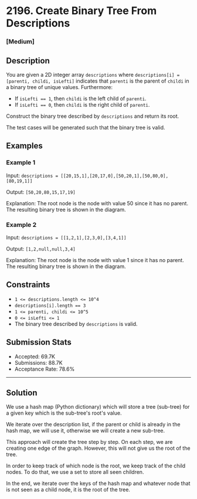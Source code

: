 # 2196. Create Binary Tree From Descriptions

### [Medium]

## Description

You are given a 2D integer array `descriptions` where `descriptions[i] = [parenti, childi, isLefti]` indicates that `parenti` is the parent of `childi` in a binary tree of unique values. Furthermore:

- If `isLefti == 1`, then `childi` is the left child of `parenti`.
- If `isLefti == 0`, then `childi` is the right child of `parenti`.

Construct the binary tree described by `descriptions` and return its root.

The test cases will be generated such that the binary tree is valid.

## Examples

### Example 1

Input: `descriptions = [[20,15,1],[20,17,0],[50,20,1],[50,80,0],[80,19,1]]`

Output: `[50,20,80,15,17,19]`

Explanation: The root node is the node with value 50 since it has no parent. The resulting binary tree is shown in the diagram.

### Example 2

Input: `descriptions = [[1,2,1],[2,3,0],[3,4,1]]`

Output: `[1,2,null,null,3,4]`

Explanation: The root node is the node with value 1 since it has no parent. The resulting binary tree is shown in the diagram.

## Constraints

- `1 <= descriptions.length <= 10^4`
- `descriptions[i].length == 3`
- `1 <= parenti, childi <= 10^5`
- `0 <= isLefti <= 1`
- The binary tree described by `descriptions` is valid.

## Submission Stats

- Accepted: 69.7K
- Submissions: 88.7K
- Acceptance Rate: 78.6%

---

## Solution

We use a hash map (Python dictionary) which will store a tree (sub-tree) for a given key which is the sub-tree's root's value.

We iterate over the description list, if the parent or child is already in the hash map, we will use it, otherwise we will create a new sub-tree.

This approach will create the tree step by step. On each step, we are creating one edge of the graph.
However, this will not give us the root of the tree.

In order to keep track of which node is the root, we keep track of the child nodes. To do that, we use a set to store all seen children.

In the end, we iterate over the keys of the hash map and whatever node that is not seen as a child node, it is the root of the tree.